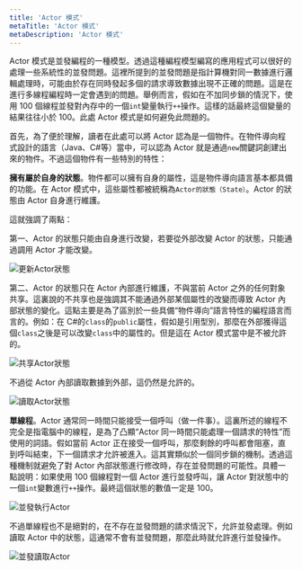 ```yaml
---
title: 'Actor 模式'
metaTitle: 'Actor 模式'
metaDescription: 'Actor 模式'
---
```


Actor 模式是並發編程的一種模型。透過這種編程模型編寫的應用程式可以很好的處理一些系統性的並發問題。這裡所提到的並發問題是指計算機對同一數據進行邏輯處理時，可能由於存在同時發起多個的請求導致數據出現不正確的問題。這是在進行多線程編程時一定會遇到的問題。舉例而言，假如在不加同步鎖的情況下，使用 100 個線程並發對內存中的一個`int`變量執行`++`操作。這樣的話最終這個變量的結果往往小於 100。此處 Actor 模式是如何避免此問題的。

首先，為了便於理解，讀者在此處可以將 Actor 認為是一個物件。在物件導向程式設計的語言（Java、C#等）當中，可以認為 Actor 就是通過`new`關鍵詞創建出來的物件。不過這個物件有一些特別的特性：

**擁有屬於自身的狀態**。物件都可以擁有自身的屬性，這是物件導向語言基本都具備的功能。在 Actor 模式中，這些屬性都被統稱為`Actor的狀態（State）`。Actor 的狀態由 Actor 自身進行維護。

這就強調了兩點：

第一、Actor 的狀態只能由自身進行改變，若要從外部改變 Actor 的狀態，只能通過調用 Actor 才能改變。

![更新Actor狀態](/images/20190226-001.gif)

第二、Actor 的狀態只在 Actor 內部進行維護，不與當前 Actor 之外的任何對象共享。這裏說的不共享也是強調其不能通過外部某個屬性的改變而導致 Actor 內部狀態的變化。這點主要是為了區別於一些具備“物件導向”語言特性的編程語言而言的。例如：在 C#的`class`的`public`屬性，假如是引用型別，那麼在外部獲得這個`class`之後是可以改變`class`中的屬性的。但是這在 Actor 模式當中是不被允許的。

![共享Actor狀態](/images/20190226-003.gif)

不過從 Actor 內部讀取數據到外部，這仍然是允許的。

![讀取Actor狀態](/images/20190226-002.gif)

**單線程**。Actor 通常同一時間只能接受一個呼叫（做一件事）。這裏所述的線程不完全是指電腦中的線程，是為了凸顯“Actor 同一時間只能處理一個請求的特性”而使用的詞語。假如當前 Actor 正在接受一個呼叫，那麼剩餘的呼叫都會阻塞，直到呼叫結束，下一個請求才允許被進入。這其實類似於一個同步鎖的機制。透過這種機制就避免了對 Actor 內部狀態進行修改時，存在並發問題的可能性。具體一點說明：如果使用 100 個線程對一個 Actor 進行並發呼叫，讓 Actor 對狀態中的一個`int`變數進行`++`操作。最終這個狀態的數值一定是 100。

![並發執行Actor](/images/20190226-004.gif)

不過單線程也不是絕對的，在不存在並發問題的請求情況下，允許並發處理。例如讀取 Actor 中的狀態，這通常不會有並發問題，那麼此時就允許進行並發操作。

![並發讀取Actor](/images/20190226-005.gif)
